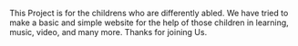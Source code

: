 This Project is for the childrens who are differently abled. We have tried to make a basic and simple website for the help of those children in learning, music, video, and many more.
Thanks for joining Us.